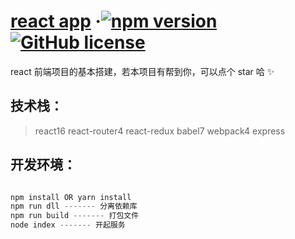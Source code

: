# [react app](https://github.com/pdsuwwz/react-app) &middot;[![npm version](https://img.shields.io/npm/v/react.svg?style=flat&color=blue)](https://github.com/pdsuwwz/react-app/package.json) [![GitHub license](https://img.shields.io/badge/license-MIT-blue.svg)](https://github.com/pdsuwwz/react-app/LICENSE)

react 前端项目的基本搭建，若本项目有帮到你，可以点个 star 哈 ✨

## 技术栈：

> react16
> react-router4
> react-redux
> babel7
> webpack4
> express

## 开发环境：

```js

npm install OR yarn install 
npm run dll ------- 分离依赖库
npm run build ------- 打包文件
node index ------- 开起服务

```